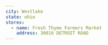 ```yaml
---
city: Westlake
state: ohio
stores:
  - name: Fresh Thyme Farmers Market
    address: 30016 DETROIT ROAD
---
```

